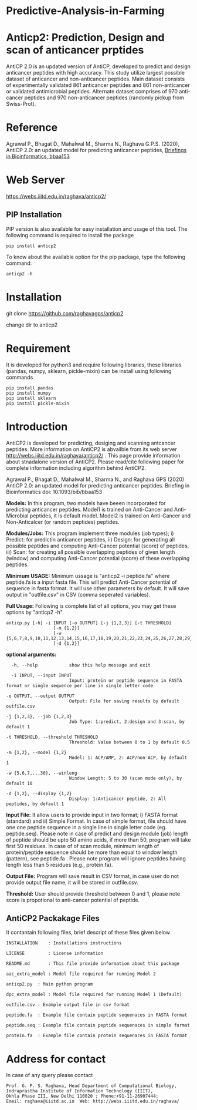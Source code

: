 # Predictive-Analysis-in-Farming
# Anticp2: Prediction, Design and scan of anticancer prptides
AntiCP 2.0 is an updated version of AntiCP, developed to predict and design anticancer peptides with high accuracy. This study utilize largest possible dataset of anticancer and non-anticancer peptides. Main dataset consists of experimentally validated 861 anticancer peptides and 861 non-anticancer or validated antimicrobial peptides. Alternate dataset comprises of 970 anti-cancer peptides and 970 non-anticancer peptides (randomly pickup from Swiss-Prot). 
# Reference
Agrawal P., Bhagat D., Mahalwal M., Sharma N., Raghava G.P.S. (2020), AntiCP 2.0: an updated model for predicting anticancer peptides, <a href="https://doi.org/10.1093/bib/bbaa153">Briefings in Bioinformatics, bbaa153</a> 
# Web Server
https://webs.iiitd.edu.in/raghava/anticp2/

## PIP Installation
PIP version is also available for easy installation and usage of this tool. The following command is required to install the package 
```
pip install anticp2
```
To know about the available option for the pip package, type the following command:
```
anticp2 -h
```
# Installation
git clone https://github.com/raghavagps/anticp2

change dir to anticp2
# Requirement 
It is developed for python3 and require following libraries, these libraries (pandas, numpy, sklearn, pickle-mixin) can be install using following commands
```
pip install pandas    
pip install numpy   
pip install sklearn     
pip install pickle-mixin
```
# Introduction
AntiCP2 is developed for predicting, desiging and scanning antcancer peptides. More information on AntiCP2 is abvailble from its web server http://webs.iiitd.edu.in/raghava/anticp2/ . This page provide information about stnadalone version of AntiCP2. Please read/cite following paper for complete information including algorithm behind AntiCP2.

Agrawal P., Bhagat D., Mahalwal M., Sharma N., and Raghava GPS (2020) AntiCP 2.0: an updated model for predicting anticancer peptides. Briefing in Bioinformatics doi: 10.1093/bib/bbaa153

**Models:** In this program, two models have beeen incorporated for predicting anticancer peptides. Model1 is trained on Anti-Cancer and Anti-Microbial peptides, it is default model. Model2 is trained on Anti-Cancer and Non-Anticalcer (or random peptides) peptides.

**Modules/Jobs:** This program implement three modules (job types); i) Predict: for predictin anticancer peptides, ii) Design: for generating all possible peptides and computing Anti-Cancer potential (score) of peptides, iii) Scan: for creating all possible overlapping peptides of given length (window) and computing Anti-Cancer potential (score) of these overlapping peptides.

**Minimum USAGE:** Minimum ussage is "anticp2 -i peptide.fa" where peptide.fa is a input fasta file. This will predict Anti-Cancer potential of sequence  in fasta format. It will use other parameters by default. It will save output in "outfile.csv" in CSV (comma seperated variables).

**Full Usage:** Following is complete list of all options, you may get these options by "anticp2 -h" 

```
anticp.py [-h] -i INPUT [-o OUTPUT] [-j {1,2,3}] [-t THRESHOLD]
                  [-m {1,2}]
                  [-w {5,6,7,8,9,10,11,12,13,14,15,16,17,18,19,20,21,22,23,24,25,26,27,28,29}]
                  [-d {1,2}]
```

**optional arguments:**
```
  -h, --help            show this help message and exit

  -i INPUT, --input INPUT
                        Input: protein or peptide sequence in FASTA format or single sequence per line in single letter code

-o OUTPUT, --output OUTPUT
                        Output: File for saving results by default outfile.csv

-j {1,2,3}, --job {1,2,3}
                        Job Type: 1:predict, 2:design and 3:scan, by default 1

-t THRESHOLD, --threshold THRESHOLD
                        Threshold: Value between 0 to 1 by default 0.5

-m {1,2}, --model {1,2}
                        Model: 1: ACP/AMP, 2: ACP/non-ACP, by default 1

-w {5,6,7,..,30}, --winleng
                        Window Length: 5 to 30 (scan mode only), by default 10

-d {1,2}, --display {1,2}
                        Display: 1:Anticancer peptide, 2: All peptides, by default 1
```

**Input File:** It allow users to provide input in two format; i) FASTA format (standard) and ii) Simple Format. In case of simple format, file should have one one peptide sequence in a single line in single letter code (eg. peptide.seq). Please note in case of predict and design module (job) length of peptide should be upto 50 amino acids, if more than 50, program will take first 50 residues. In case of of scan module, minimum length of protein/peptide sequence should be more than equal to window length (pattern), see peptide.fa . Please note program will ignore peptides having length less than 5 residues (e.g., protein.fa).

**Output File:** Program will save result in CSV format, in case user do not provide output file name, it will be stored in outfile.csv.

**Threshold:** User should provide threshold between 0 and 1, please note score is propotional to anti-cancer potential of peptide.


## AntiCP2 Packakage Files

It contantain following files, brief descript of these files given below
```
INSTALLATION  	: Installations instructions

LICENSE       	: License information

README.md     	: This file provide information about this package

aac_extra_model : Model file required for running Model 2

anticp2.py 	: Main python program 

dpc_extra_model : Model file required for running Model 1 (Default) 

outfile.csv	: Example output file in csv format

peptide.fa	: Example file contain peptide sequenaces in FASTA format

peptide.seq	: Example file contain peptide sequenaces in simple format

protein.fa	: Example file contain protein sequenaces in FASTA format 

```
# Address for contact
In case of any query please contact 
```
Prof. G. P. S. Raghava, Head Department of Computational Biology,            
Indraprastha Institute of Information Technology (IIIT), 
Okhla Phase III, New Delhi 110020 ; Phone:+91-11-26907444; 
Email: raghava@iiitd.ac.in  Web: http://webs.iiitd.edu.in/raghava/
```
